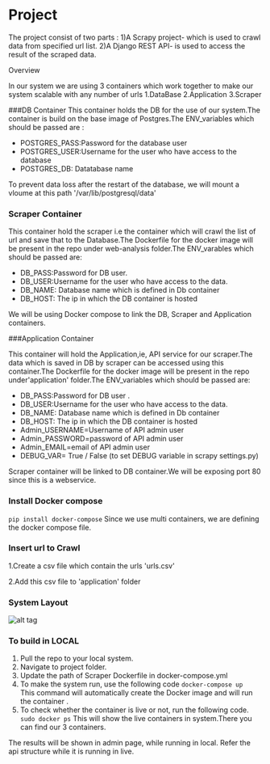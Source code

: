 # Project

The project consist of two parts :
1)A Scrapy project- which is used to crawl data from specified url list.
2)A Django REST API- is used to access the result of the scraped data.


Overview

In our system we are using 3 containers which work together to make our system scalable with any number of urls
1.DataBase
2.Application
3.Scraper


###DB Container 
This container holds the DB for the use of our system.The container is build on the base image of Postgres.The ENV_variables which should be passed are :
- POSTGRES_PASS:Password for the database user
- POSTGRES_USER:Username for  the user who have access to the database
- POSTGRES_DB: Datatabase name 

To prevent data loss after the restart of the database, we will mount a vloume at this path '/var/lib/postgresql/data'


### Scraper Container 
 This container hold the scraper i.e the container which will crawl the list of url and save that to the Database.The Dockerfile for the docker image will be present in the repo under web-analysis folder.The ENV_varables which should be passed are:
- DB_PASS:Password for DB user.
- DB_USER:Username for  the user who have access to the data.
- DB_NAME: Database name which is defined in Db container
- DB_HOST: The ip in which the DB container is hosted

We will be using Docker compose to link the DB, Scraper and Application containers. 

###Application Container 

This container will hold the Application,ie, API service for our scraper.The data which is saved in DB by scraper can be accessed using this container.The Dockerfile for the docker image will be present in the repo under'application' folder.The ENV_variables  which should be passed are:

- DB_PASS:Password for DB user .
- DB_USER:Username for  the user who have access to the data.
- DB_NAME: Database name which is defined in Db container
- DB_HOST: The ip in which the DB container is hosted 
- Admin_USERNAME=Username of API admin user
- Admin_PASSWORD=password of API admin user
- Admin_EMAIL=email of API admin user
- DEBUG_VAR= True / False (to set DEBUG variable in scrapy settings.py)

Scraper container will be linked to DB container.We will be exposing port 80 since this is a webservice. 

### Install Docker compose

``` pip install docker-compose ```
 Since we use multi containers, we are defining the docker compose file.


### Insert url to Crawl
1.Create a csv file which contain the urls 'urls.csv' 

2.Add this csv file to 'application' folder

### System Layout

![alt tag](https://raw.githubusercontent.com/sayonetech/automated-scraper/master/specs/SYSTEM-ARCHITECTUER.png)

### To build in LOCAL

1. Pull the repo to your local system.
2. Navigate to project folder. 
3. Update the path of Scraper Dockerfile in docker-compose.yml
4. To make the system run, use the following code 
   ```docker-compose up ```
    This command will automatically create the Docker image and will run the container .
5. To check whether the container is live or not, run the following code.
   ``` sudo docker ps ```
    This will show the live containers in system.There you can find our 3 containers.

The results will be shown in admin page, while running in local. Refer the api structure while it is running in live. 

